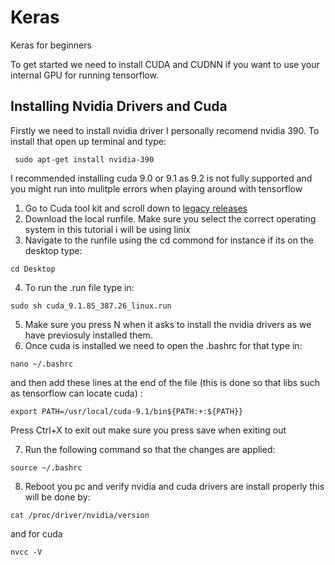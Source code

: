 # Keras
Keras for beginners

To get started we need to install CUDA and CUDNN if you want to use your internal GPU for running tensorflow.


## Installing Nvidia Drivers and Cuda
Firstly we need to install nvidia driver I personally recomend nvidia 390. To install that open up terminal and type:

```
 sudo apt-get install nvidia-390
```

I recommended installing cuda 9.0 or 9.1 as 9.2 is not fully supported and you might run into mulitple errors when playing around with tensorflow

1. Go to Cuda tool kit and scroll down to [legacy releases](https://developer.nvidia.com/cuda-toolkit-archive)
2. Download the local runfile. Make sure you select the correct operating system in this tutorial i will be using linix
3. Navigate to the runfile using the cd commond for instance if its on the desktop type:
```
cd Desktop
```
4. To run the .run file type in:
```
sudo sh cuda_9.1.85_387.26_linux.run 
```
5. Make sure you press N when it asks to install the nvidia drivers as we have previosuly installed them.
6. Once cuda is installed we need to open the .bashrc for that type in:
```
nano ~/.bashrc
```
and then add these lines at the end of the file (this is done so that libs such as tensorflow can locate cuda) :
```
export PATH=/usr/local/cuda-9.1/bin${PATH:+:${PATH}}
```
Press Ctrl+X to exit out make sure you press save when exiting out

7. Run the following command so that the changes are applied:
```
source ~/.bashrc
```
8. Reboot you pc and verify nvidia and cuda drivers are install properly this will be done by:
```
cat /proc/driver/nvidia/version
```
and for cuda
```
nvcc -V
```
